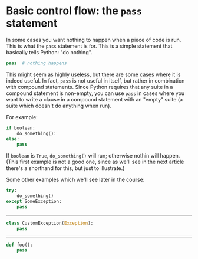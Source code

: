 # Basic control flow: the `pass` statement

In some cases you want nothing to happen when a piece of code is run.
This is what the `pass` statement is for. This is a simple statement that basically tells Python: "do nothing".
```python
pass  # nothing happens
```

This might seem as highly useless, but there are some cases where it is indeed useful.
In fact, `pass` is not useful in itself, but rather in combination with compound statements.
Since Python requires that any suite in a compound statement is non-empty, you can use `pass` in cases where you want to write a clause in a compound statement with an "empty" suite (a suite which doesn't do anything when run).

For example:
```python
if boolean:
    do_something():
else:
    pass
``` 
If `boolean` is `True`, `do_something()` will run; otherwise nothin will happen. (This first example is not a good one, since as we'll see in the next article there's a shorthand for this, but just to illustrate.)


Some other examples which we'll see later in the course:

```python
try:
    do_something()
except SomeException:
    pass
```

-------------
```python
class CustomException(Exception):
    pass
```
-----------
```python
def foo():
    pass
```
